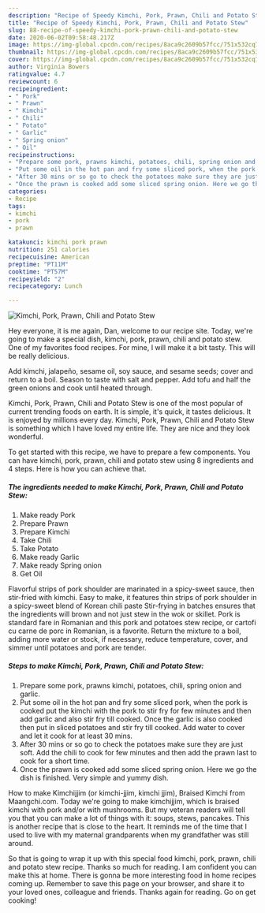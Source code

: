 ```yaml
---
description: "Recipe of Speedy Kimchi, Pork, Prawn, Chili and Potato Stew"
title: "Recipe of Speedy Kimchi, Pork, Prawn, Chili and Potato Stew"
slug: 88-recipe-of-speedy-kimchi-pork-prawn-chili-and-potato-stew
date: 2020-06-02T09:58:48.217Z
image: https://img-global.cpcdn.com/recipes/8aca9c2609b57fcc/751x532cq70/kimchi-pork-prawn-chili-and-potato-stew-recipe-main-photo.jpg
thumbnail: https://img-global.cpcdn.com/recipes/8aca9c2609b57fcc/751x532cq70/kimchi-pork-prawn-chili-and-potato-stew-recipe-main-photo.jpg
cover: https://img-global.cpcdn.com/recipes/8aca9c2609b57fcc/751x532cq70/kimchi-pork-prawn-chili-and-potato-stew-recipe-main-photo.jpg
author: Virginia Bowers
ratingvalue: 4.7
reviewcount: 6
recipeingredient:
- " Pork"
- " Prawn"
- " Kimchi"
- " Chili"
- " Potato"
- " Garlic"
- " Spring onion"
- " Oil"
recipeinstructions:
- "Prepare some pork, prawns kimchi, potatoes, chili, spring onion and garlic."
- "Put some oil in the hot pan and fry some sliced pork, when the pork is cooked put the kimchi with the pork to stir fry for few minutes and then add garlic and also stir fry till cooked. Once the garlic is also cooked then put in sliced potatoes and stir fry till cooked. Add water to cover and let it cook for at least 30 mins."
- "After 30 mins or so go to check the potatoes make sure they are just soft. Add the chili to cook for few minutes and then add the prawn last to cook for a short time."
- "Once the prawn is cooked add some sliced spring onion. Here we go the dish is finished. Very simple and yummy dish."
categories:
- Recipe
tags:
- kimchi
- pork
- prawn

katakunci: kimchi pork prawn 
nutrition: 251 calories
recipecuisine: American
preptime: "PT11M"
cooktime: "PT57M"
recipeyield: "2"
recipecategory: Lunch

---
```



![Kimchi, Pork, Prawn, Chili and Potato Stew](https://img-global.cpcdn.com/recipes/8aca9c2609b57fcc/751x532cq70/kimchi-pork-prawn-chili-and-potato-stew-recipe-main-photo.jpg)

Hey everyone, it is me again, Dan, welcome to our recipe site. Today, we're going to make a special dish, kimchi, pork, prawn, chili and potato stew. One of my favorites food recipes. For mine, I will make it a bit tasty. This will be really delicious.

Add kimchi, jalapeño, sesame oil, soy sauce, and sesame seeds; cover and return to a boil. Season to taste with salt and pepper. Add tofu and half the green onions and cook until heated through.

Kimchi, Pork, Prawn, Chili and Potato Stew is one of the most popular of current trending foods on earth. It is simple, it's quick, it tastes delicious. It is enjoyed by millions every day. Kimchi, Pork, Prawn, Chili and Potato Stew is something which I have loved my entire life. They are nice and they look wonderful.


To get started with this recipe, we have to prepare a few components. You can have kimchi, pork, prawn, chili and potato stew using 8 ingredients and 4 steps. Here is how you can achieve that.

<!--inarticleads1-->

##### The ingredients needed to make Kimchi, Pork, Prawn, Chili and Potato Stew:

1. Make ready  Pork
1. Prepare  Prawn
1. Prepare  Kimchi
1. Take  Chili
1. Take  Potato
1. Make ready  Garlic
1. Make ready  Spring onion
1. Get  Oil


Flavorful strips of pork shoulder are marinated in a spicy-sweet sauce, then stir-fried with kimchi. Easy to make, it features thin strips of pork shoulder in a spicy-sweet blend of Korean chili paste Stir-frying in batches ensures that the ingredients will brown and not just stew in the wok or skillet. Pork is standard fare in Romanian and this pork and potatoes stew recipe, or cartofi cu carne de porc in Romanian, is a favorite. Return the mixture to a boil, adding more water or stock, if necessary, reduce temperature, cover, and simmer until potatoes and pork are tender. 

<!--inarticleads2-->

##### Steps to make Kimchi, Pork, Prawn, Chili and Potato Stew:

1. Prepare some pork, prawns kimchi, potatoes, chili, spring onion and garlic.
1. Put some oil in the hot pan and fry some sliced pork, when the pork is cooked put the kimchi with the pork to stir fry for few minutes and then add garlic and also stir fry till cooked. Once the garlic is also cooked then put in sliced potatoes and stir fry till cooked. Add water to cover and let it cook for at least 30 mins.
1. After 30 mins or so go to check the potatoes make sure they are just soft. Add the chili to cook for few minutes and then add the prawn last to cook for a short time.
1. Once the prawn is cooked add some sliced spring onion. Here we go the dish is finished. Very simple and yummy dish.


How to make Kimchijjim (or kimchi-jjim, kimchi jjim), Braised Kimchi from Maangchi.com. Today we&#39;re going to make kimchijjim, which is braised kimchi with pork and/or with mushrooms. But my veteran readers will tell you that you can make a lot of things with it: soups, stews, pancakes. This is another recipe that is close to the heart. It reminds me of the time that I used to live with my maternal grandparents when my grandfather was still around. 

So that is going to wrap it up with this special food kimchi, pork, prawn, chili and potato stew recipe. Thanks so much for reading. I am confident you can make this at home. There is gonna be more interesting food in home recipes coming up. Remember to save this page on your browser, and share it to your loved ones, colleague and friends. Thanks again for reading. Go on get cooking!
